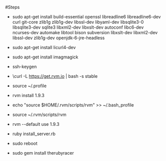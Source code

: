 #Steps
- sudo apt-get install build-essential openssl libreadline6 libreadline6-dev curl git-core zlib1g zlib1g-dev libssl-dev libyaml-dev libsqlite3-0 libsqlite3-dev sqlite3 libxml2-dev libxslt-dev autoconf libc6-dev ncurses-dev automake libtool bison subversion libxslt-dev libxml2-dev libssl-dev zlib1g-dev openjdk-6-jre-headless
- sudo apt-get install licurl4-dev 
- sudo apt-get install imagmagick

- ssh-keygen 

- \curl -L https://get.rvm.io | bash -s stable 
- source ~/.profile
- rvm install 1.9.3
- echo "source $HOME/.rvm/scripts/rvm" >> ~/.bash_profile
- source ~/.rvm/scripts/rvm
- rvm --default use 1.9.3
- ruby install_server.rb
- sudo reboot
- sudo gem install therubyracer